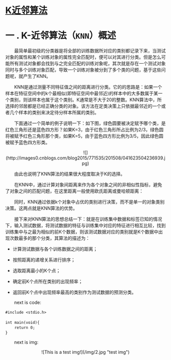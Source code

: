 [K近邻算法](http://www.cnblogs.com/ybjourney/p/4702562.html)
====
# 一 . K-近邻算法（`KNN`）概述<br>
&emsp;&emsp;最简单最初级的分类器是将全部的训练数据所对应的类别都记录下来，当测试对象的属性和某个训练对象的属性完全匹配时，便可以对其进行分类。但是怎么可能所有测试对象都会找到与之完全匹配的训练对象呢，其次就是存在一个测试对象同时与多个训练对象匹配，导致一个训练对象被分到了多个类的问题，基于这些问题呢，就产生了KNN。<br>

&emsp;&emsp;KNN是通过测量不同特征值之间的距离进行分类。它的的思路是：如果一个样本在特征空间中的k个最相似(即特征空间中最邻近)的样本中的大多数属于某一个类别，则该样本也属于这个类别。K通常是不大于20的整数。KNN算法中，所选择的邻居都是已经正确分类的对象。该方法在定类决策上只依据最邻近的一个或者几个样本的类别来决定待分样本所属的类别。<br>

&emsp;&emsp;下面通过一个简单的例子说明一下：如下图，绿色圆要被决定赋予哪个类，是红色三角形还是蓝色四方形？如果K=3，由于红色三角形所占比例为2/3，绿色圆将被赋予红色三角形那个类，如果K=5，由于蓝色四方形比例为3/5，因此绿色圆被赋予蓝色四方形类。<br>

<div align="center">
![](http://images0.cnblogs.com/blog2015/771535/201508/041623504236939.jpg)<br>
</div>

&emsp;&emsp;由此也说明了KNN算法的结果很大程度取决于K的选择。<br>

&emsp;&emsp;在KNN中，通过计算对象间距离来作为各个对象之间的非相似性指标，避免了对象之间的匹配问题，在这里距离一般使用欧氏距离或曼哈顿距离：<br>

&emsp;&emsp;同时，KNN通过依据k个对象中占优的类别进行决策，而不是单一的对象类别决策。这两点就是KNN算法的优势。<br>

&emsp;&emsp;接下来对KNN算法的思想总结一下：就是在训练集中数据和标签已知的情况下，输入测试数据，将测试数据的特征与训练集中对应的特征进行相互比较，找到训练集中与之最为相似的前K个数据，则该测试数据对应的类别就是K个数据中出现次数最多的那个分类，其算法的描述为：<br>

+	计算测试数据与各个训练数据之间的距离；<br>

+	按照距离的递增关系进行排序；<br>

+	选取距离最小的K个点；<br>

+	确定前K个点所在类别的出现频率；<br>

+	返回前K个点中出现频率最高的类别作为测试数据的预测分类。<br>

&emsp;&emsp;next is code:

	#include <stdio.h>

	int main(void){
		return 0;
	}
&emsp;&emsp;next is img:

<div align="center">
![This is a test img!](/img/2.jpg "test img")
</div>